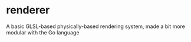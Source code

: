 # renderer
A basic GLSL-based physically-based rendering system, made a bit more modular with the Go language
